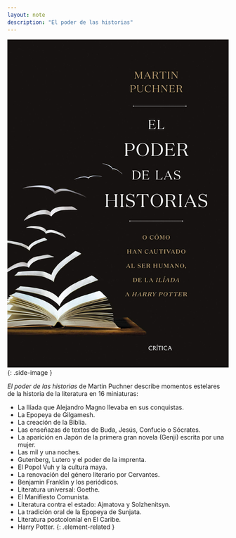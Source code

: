 ```yaml
---
layout: note
description: "El poder de las historias"
---
```


![El poder de las historias][1]
{: .side-image }

*El poder de las historias* de Martin Puchner describe momentos estelares de la
historia de la literatura en 16 miniaturas:

- La Ilíada que Alejandro Magno llevaba en sus conquistas.
- La Epopeya de Gilgamesh.
- La creación de la Biblia.
- Las enseñazas de textos de Buda, Jesús, Confucio o Sócrates.
- La aparición en Japón de la primera gran novela (Genji) escrita por una mujer.
- Las mil y una noches.
- Gutenberg, Lutero y el poder de la imprenta.
- El Popol Vuh y la cultura maya.
- La renovación del género literario por Cervantes.
- Benjamin Franklin y los periódicos.
- Literatura universal: Goethe.
- El Manifiesto Comunista.
- Literatura contra el estado: Ajmatova y Solzhenitsyn.
- La tradición oral de la Epopeya de Sunjata.
- Literatura postcolonial en El Caribe.
- Harry Potter.
{: .element-related }


[1]: /assets/images/notes/el-poder-de-las-historias.jpg
